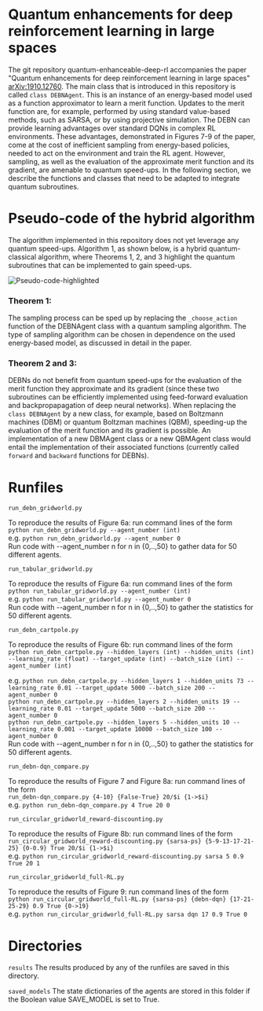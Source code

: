 # Quantum enhancements for deep reinforcement learning in large spaces

The git repository quantum-enhanceable-deep-rl accompanies the paper "Quantum enhancements for deep reinforcement learning in large spaces" [arXiv:1910.12760](https://arxiv.org/abs/1910.12760). The main class that is introduced in this repository is called `class DEBNAgent`. This is an instance of an energy-based model used as a function approximator to learn a merit function. Updates to the merit function are, for example, performed by using standard value-based methods, such as SARSA, or by using projective simulation. The DEBN can provide learning advantages over standard DQNs in complex RL environments. These advantages, demonstrated in Figures 7-9 of the paper, come at the cost of inefficient sampling from energy-based policies, needed to act on the environment and train the RL agent. However, sampling, as well as the evaluation of the approximate merit function and its gradient, are amenable to quantum speed-ups. In the following section, we describe the functions and classes that need to be adapted to integrate quantum subroutines.  

# Pseudo-code of the hybrid algorithm

The algorithm implemented in this repository does not yet leverage any quantum speed-ups. Algorithm 1, as shown below, is a hybrid quantum-classical algorithm, where Theorems 1, 2, and 3 highlight the quantum subroutines that can be implemented to gain speed-ups.

![Pseudo-code-highlighted](https://user-images.githubusercontent.com/33830063/103460125-1d3aa780-4d14-11eb-900b-2e87a4fe88e3.jpg)

### Theorem 1: 
The sampling process can be sped up by replacing the `_choose_action` function of the DEBNAgent class with a quantum sampling algorithm. The type of sampling algorithm can be chosen in dependence on the used energy-based model, as discussed in detail in the paper.

### Theorem 2 and 3: 
DEBNs do not benefit from quantum speed-ups for the evaluation of the merit function they approximate and its gradient (since these two subroutines can be efficiently implemented using feed-forward evaluation and backpropapagation of deep neural networks). When replacing the `class DEBNAgent` by a new class, for example, based on Boltzmann machines (DBM) or quantum Boltzman machines (QBM), speeding-up the evaluation of the merit function and its gradient is possible. An implementation of a new DBMAgent class or a new QBMAgent class would entail the implementation of their associated functions (currently called `forward` and `backward` functions for DEBNs). 

# Runfiles

``` run_debn_gridworld.py ```

To reproduce the results of Figure 6a: run command lines of the form <br/> `python run_debn_gridworld.py --agent_number (int)`<br/>
e.g. `python run_debn_gridworld.py --agent_number 0` <br/>
Run code with --agent_number n for n in {0,..,50} to gather data for 50 different agents. 

``` run_tabular_gridworld.py ```

To reproduce the results of Figure 6a: run command lines of the form <br/> `python run_tabular_gridworld.py --agent_number (int)` <br/>
e.g. `python run_tabular_gridworld.py --agent_number 0` <br/>
Run code with --agent_number n for n in {0,..,50} to gather the statistics for 50 different agents. 

``` run_debn_cartpole.py ```

To reproduce the results of Figure 6b: run command lines of the form <br/>
`python run_debn_cartpole.py --hidden_layers (int) --hidden_units (int) --learning_rate (float) --target_update (int) --batch_size (int) --agent_number (int)` <br/>

e.g. `python run_debn_cartpole.py --hidden_layers 1 --hidden_units 73 --learning_rate 0.01 --target_update 5000 --batch_size 200 --agent_number 0` <br/>
     `python run_debn_cartpole.py --hidden_layers 2 --hidden_units 19 --learning_rate 0.01 --target_update 5000 --batch_size 200 --agent_number 0` <br/>
     `python run_debn_cartpole.py --hidden_layers 5 --hidden_units 10 --learning_rate 0.001 --target_update 10000 --batch_size 100 --agent_number 0`<br/> 
Run code with --agent_number n for n in {0,..,50} to gather the statistics for 50 different agents. 

``` run_debn-dqn_compare.py ```

To reproduce the results of Figure 7 and Figure 8a: run command lines of the form <br/> `run_debn-dqn_compare.py {4-10} {False-True} 20/$i {1->$i}` <br/>
e.g. `python run_debn-dqn_compare.py 4 True 20 0`

``` run_circular_gridworld_reward-discounting.py ```

To reproduce the results of Figure 8b: run command lines of the form <br/> `run_circular_gridworld_reward-discounting.py {sarsa-ps} {5-9-13-17-21-25} {0-0.9} True 20/$i {1->$i}` <br/>
e.g. `python run_circular_gridworld_reward-discounting.py sarsa 5 0.9 True 20 1`

``` run_circular_gridworld_full-RL.py ```

To reproduce the results of Figure 9: run command lines of the form <br/> `python run_circular_gridworld_full-RL.py {sarsa-ps} {debn-dqn} {17-21-25-29} 0.9 True {0->19}` <br/>
e.g. `python run_circular_gridworld_full-RL.py sarsa dqn 17 0.9 True 0`


# Directories

``` results ```
The results produced by any of the runfiles are saved in this directory. 

``` saved_models ```
The state dictionaries of the agents are stored in this folder if the Boolean value SAVE_MODEL is set to True.  
